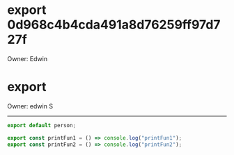 # export 0d968c4b4cda491a8d76259ff97d727f

Owner: Edwin

# export

Owner: edwin S

---

```jsx
export default person;

export const printFun1 = () => console.log("printFun1");
export const printFun2 = () => console.log("printFun2");
```